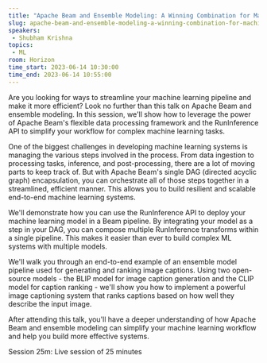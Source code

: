 ```yaml
---
title: "Apache Beam and Ensemble Modeling: A Winning Combination for Machine Learning"
slug: apache-beam-and-ensemble-modeling-a-winning-combination-for-machine-learning
speakers:
 - Shubham Krishna
topics:
 - ML
room: Horizon
time_start: 2023-06-14 10:30:00
time_end: 2023-06-14 10:55:00
---
```


Are you looking for ways to streamline your machine learning pipeline and make it more efficient? Look no further than this talk on Apache Beam and ensemble modeling. In this session, we'll show how to leverage the power of Apache Beam's flexible data processing framework and the RunInference API to simplify your workflow for complex machine learning tasks.
 
 
 
 One of the biggest challenges in developing machine learning systems is managing the various steps involved in the process. From data ingestion to processing tasks, inference, and post-processing, there are a lot of moving parts to keep track of. But with Apache Beam's single DAG (directed acyclic graph) encapsulation, you can orchestrate all of those steps together in a streamlined, efficient manner. This allows you to build resilient and scalable end-to-end machine learning systems.
 
 
 
 We'll demonstrate how you can use the RunInference API to deploy your machine learning model in a Beam pipeline. By integrating your model as a step in your DAG, you can compose multiple RunInference transforms within a single pipeline. This makes it easier than ever to build complex ML systems with multiple models.
 
 
 
 We'll walk you through an end-to-end example of an ensemble model pipeline used for generating and ranking image captions. Using two open-source models - the BLIP model for image caption generation and the CLIP model for caption ranking - we'll show you how to implement a powerful image captioning system that ranks captions based on how well they describe the input image.
 
 
 
 After attending this talk, you'll have a deeper understanding of how Apache Beam and ensemble modeling can simplify your machine learning workflow and help you build more effective systems.
 
 
 
 Session 25m: Live session of 25 minutes